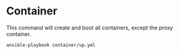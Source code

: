 # Container

This command will create and boot all containers, except the proxy container.

```
ansible-playbook container/up.yml
```
